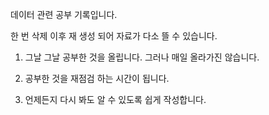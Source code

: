 데이터 관련 공부 기록입니다.

한 번 삭제 이후 재 생성 되어 자료가 다소 뜰 수 있습니다.



1.  그날 그날 공부한 것을 올립니다. 그러나 매일 올라가진 않습니다.

2.  공부한 것을 재점검 하는 시간이 됩니다.

3. 언제든지 다시 봐도 알 수 있도록 쉽게 작성합니다.